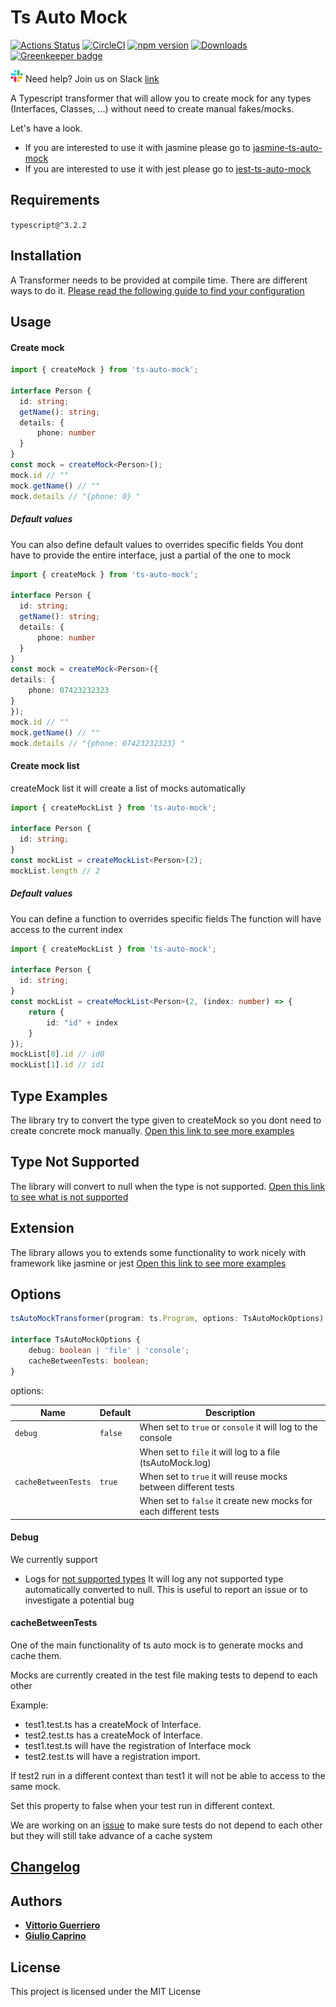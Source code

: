 # Ts Auto Mock
[![Actions Status](https://github.com/Typescript-TDD/ts-auto-mock/workflows/Develop/badge.svg)](https://github.com/Typescript-TDD/ts-auto-mock/actions)
[![CircleCI](https://circleci.com/gh/Typescript-TDD/ts-auto-mock.svg?style=svg)](https://circleci.com/gh/Typescript-TDD/ts-auto-mock)
[![npm version](https://badge.fury.io/js/ts-auto-mock.svg)](https://badge.fury.io/js/ts-auto-mock)
[![Downloads](https://img.shields.io/npm/dt/ts-auto-mock.svg)](https://www.npmjs.com/package/ts-auto-mock) [![Greenkeeper badge](https://badges.greenkeeper.io/Typescript-TDD/ts-auto-mock.svg)](https://greenkeeper.io/)

![slack](docs/slack_small.png) Need help? Join us on Slack [link](https://join.slack.com/t/typescripttdd/shared_invite/enQtODM3MzExODE0NTk2LTNmYzRhM2M1ZDc5ODVkMmVlZWFjMTM4ZDFhNWU2NDdiYWY1MGMxZjE2ZDE0ZDZlYjY1MTkyYjRhYTQ1NjA1MWQ)


A Typescript transformer that will allow you to create mock for any types (Interfaces, Classes, ...) without need to create manual fakes/mocks.

Let's have a look.

* If you are interested to use it with jasmine please go to [jasmine-ts-auto-mock](https://github.com/uittorio/jasmine-ts-auto-mock)
* If you are interested to use it with jest please go to [jest-ts-auto-mock](https://github.com/uittorio/jest-ts-auto-mock)

## Requirements
`
typescript@^3.2.2
`

## Installation
A Transformer needs to be provided at compile time. There are different ways to do it.
[Please read the following guide to find your configuration](docs/TRANSFORMER.md)

## Usage
#### Create mock
```ts
import { createMock } from 'ts-auto-mock';

interface Person {
  id: string;
  getName(): string;
  details: {
      phone: number
  }
}
const mock = createMock<Person>();
mock.id // ""
mock.getName() // ""
mock.details // "{phone: 0} "
```

##### Default values

You can also define default values to overrides specific fields
You dont have to provide the entire interface, just a partial of the one to mock
```ts
import { createMock } from 'ts-auto-mock';

interface Person {
  id: string;
  getName(): string;
  details: {
      phone: number
  }
}
const mock = createMock<Person>({
details: {
    phone: 07423232323
}
});
mock.id // ""
mock.getName() // ""
mock.details // "{phone: 07423232323} "
```

#### Create mock list
createMock list it will create a list of mocks automatically

```ts
import { createMockList } from 'ts-auto-mock';

interface Person {
  id: string;
}
const mockList = createMockList<Person>(2);
mockList.length // 2
```

##### Default values
You can define a function to overrides specific fields
The function will have access to the current index
```ts
import { createMockList } from 'ts-auto-mock';

interface Person {
  id: string;
}
const mockList = createMockList<Person>(2, (index: number) => {
    return {
        id: "id" + index
    }
});
mockList[0].id // id0
mockList[1].id // id1
```

## Type Examples
The library try to convert the type given to createMock so you dont need to create concrete mock manually.
[Open this link to see more examples](docs/DETAILS.md)

## Type Not Supported
The library will convert to null when the type is not supported.
[Open this link to see what is not supported](docs/NOT_SUPPORTED.md)

## Extension
The library allows you to extends some functionality to work nicely with framework like jasmine or jest
[Open this link to see more examples](docs/EXTENSION.md)

## Options 
```ts
tsAutoMockTransformer(program: ts.Program, options: TsAutoMockOptions)

interface TsAutoMockOptions {
    debug: boolean | 'file' | 'console';
    cacheBetweenTests: boolean;
}
```
options:

| Name                  | Default                     |  Description    |
| -------------         | --------------------------- | --------------- |
| `debug`               | `false`                     | When set to `true` or `console` it will log to the console
|                       |                             | When set to `file` it will log to a file (tsAutoMock.log)
| `cacheBetweenTests`   | `true`                      | When set to `true` it will reuse mocks between different tests
|                       |                             | When set to `false` it create new mocks for each different tests

#### Debug
We currently support
- Logs for [not supported types](docs/NOT_SUPPORTED.md)
It will log any not supported type automatically converted to null.
This is useful to report an issue or to investigate a potential bug

#### cacheBetweenTests
One of the main functionality of ts auto mock is to generate mocks and cache them.

Mocks are currently created in the test file making tests to depend to each other

Example:
- test1.test.ts has a createMock of Interface.
- test2.test.ts has a createMock of Interface.
- test1.test.ts will have the registration of Interface mock
- test2.test.ts will have a registration import.

If test2 run in a different context than test1 it will not be able to access to the same mock. 

Set this property to false when your test run in different context.

We are working on an [issue](https://github.com/Typescript-TDD/ts-auto-mock/issues/101) to make sure tests do not depend to each other but they will still take advance of a cache system 
 
## [Changelog](CHANGELOG.md)

## Authors

* [**Vittorio Guerriero**](https://github.com/uittorio)
* [**Giulio Caprino**](https://github.com/pmyl)

## License

This project is licensed under the MIT License
